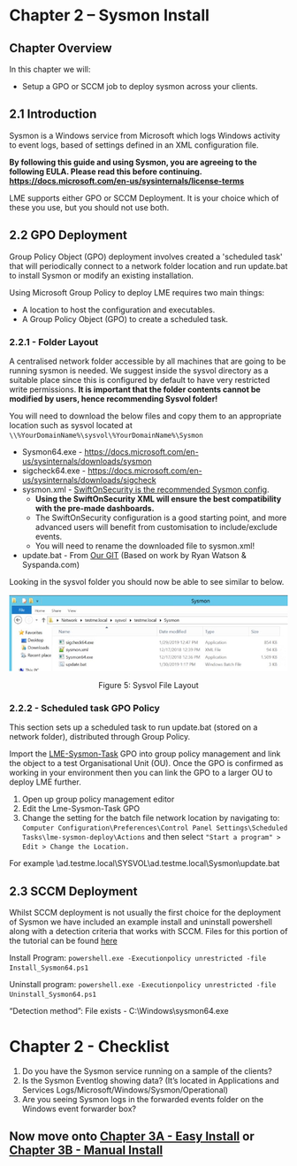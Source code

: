 # Chapter 2 – Sysmon Install

## Chapter Overview
In this chapter we will:
* Setup a GPO or SCCM job to deploy sysmon across your clients.

## 2.1 Introduction
Sysmon is a Windows service from Microsoft which logs Windows activity to event logs, based of settings defined in an XML configuration file.


**By following this guide and using Sysmon, you are agreeing to the following EULA. 
Please read this before continuing.
https://docs.microsoft.com/en-us/sysinternals/license-terms**
	
LME supports either GPO or SCCM Deployment. It is your choice which of these you use, but you should not use both.

## 2.2 GPO Deployment

Group Policy Object (GPO) deployment involves created a 'scheduled task' that will periodically connect to a network folder location and run update.bat to install Sysmon or modify an existing installation.

Using Microsoft Group Policy to deploy LME requires two main things:
* A location to host the configuration and executables.
* A Group Policy Object (GPO) to create a scheduled task.

### 2.2.1 - Folder Layout
A centralised network folder accessible by all machines that are going to be running sysmon is needed. We suggest inside the sysvol directory as a suitable place since this is configured by default to have very restricted write permissions.
**It is important that the folder contents cannot be modified by users, hence recommending Sysvol folder!**


You will need to download the below files and copy them to an appropriate location such as sysvol located at ``` \\%YourDomainName%\sysvol\%YourDomainName%\Sysmon ```
* Sysmon64.exe - https://docs.microsoft.com/en-us/sysinternals/downloads/sysmon
* sigcheck64.exe  - https://docs.microsoft.com/en-us/sysinternals/downloads/sigcheck
* sysmon.xml - [SwiftOnSecurity is the recommended Sysmon config](https://github.com/SwiftOnSecurity/sysmon-config/blob/master/sysmonconfig-export.xml).
	* **Using the SwiftOnSecurity XML will ensure the best compatibility with the pre-made dashboards.**
	* The SwiftOnSecurity configuration is a good starting point, and more advanced users will benefit from customisation to include/exclude events.
	* You will need to rename the downloaded file to sysmon.xml!
* update.bat  - From [Our GIT](/Chapter%202%20Files/GPO%20Deployment/update.bat) (Based on work by Ryan Watson & Syspanda.com)


Looking in the sysvol folder you should now be able to see similar to below. 
  
![Sysvol File Layout](sysvol.jpg)
<p align="center">
Figure 5: Sysvol File Layout
</p>


### 2.2.2 - Scheduled task GPO Policy
This section sets up a scheduled task to run update.bat (stored on a network folder), distributed through Group Policy.

Import the [LME-Sysmon-Task](/Chapter%201%20Files/lme_gpo_for_windows.zip) GPO into group policy management and link the object to a test Organisational Unit (OU). Once the GPO is confirmed as working in your environment then you can link the GPO to a larger OU to deploy LME further.

1. Open up group policy management editor
2. Edit the Lme-Sysmon-Task GPO
3. Change the setting for the batch file network location by navigating to: ```Computer Configuration\Preferences\Control Panel Settings\Scheduled Tasks\lme-sysmon-deploy\Actions``` and then select ```"Start a program" > Edit > Change the Location.```

For example \\ad.testme.local\SYSVOL\ad.testme.local\Sysmon\update.bat


## 2.3 SCCM Deployment
Whilst SCCM deployment is not usually the first choice for the deployment of Sysmon we have included an example install and uninstall powershell along with a detection criteria that works with SCCM.
Files for this portion of the tutorial can be found [here](/Chapter%202%20Files/SCCM%20Deployment/)


Install Program:
```powershell.exe -Executionpolicy unrestricted -file Install_Sysmon64.ps1```


Uninstall program:
```powershell.exe -Executionpolicy unrestricted -file Uninstall_Sysmon64.ps1```


“Detection method”:
File exists - C:\Windows\sysmon64.exe


# Chapter 2 - Checklist
1. Do you have the Sysmon service running on a sample of the clients?
2. Is the Sysmon Eventlog showing data? (It’s located in Applications and Services Logs/Microsoft/Windows/Sysmon/Operational)
3. Are you seeing Sysmon logs in the forwarded events folder on the Windows event forwarder box?

## Now move onto [Chapter 3A - Easy Install](chapter3-easy.md) or [Chapter 3B - Manual Install](chapter3-manual.md)
